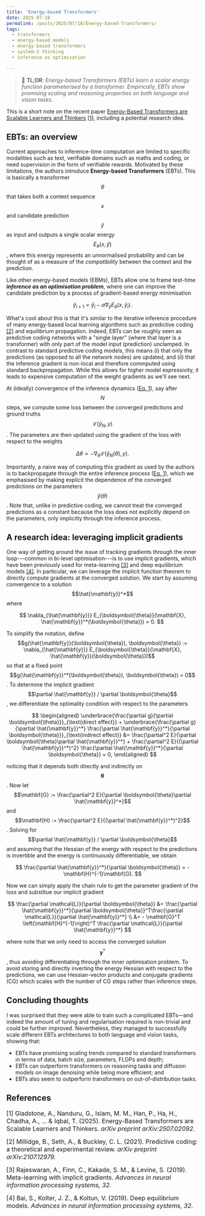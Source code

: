 ```yaml
---
title: 'Energy-based Transformers'
date: 2025-07-18
permalink: /posts/2025/07/18/Energy-based-Transformers/
tags:
  - transformers
  - energy-based models
  - energy-based transformers
  - system-2 thinking
  - inference as optimisation

---
```


>  📖 **TL;DR**: *Energy-based Transformers (EBTs) learn a scalar energy 
function parameterised by a transformer. Empirically, EBTs show promising 
scaling and reasoning properties on both language and vision tasks.*

This is a short note on the recent paper [Energy-Based Transformers are 
Scalable Learners and Thinkers](https://arxiv.org/abs/2507.02092) [[1]](#1), 
including a potential research idea. 


## EBTs: an overview
Current approaches to inference-time computation are limited to specific 
modalities such as text, verifiable domains such as maths and coding, or need
supervision in the form of verifiable rewards. Motivated by these limitations, 
the authors introduce **Energy-based Transformers** (EBTs). This is basically a 
transformer $$\theta$$ that takes both a context sequence $$x$$ and candidate 
prediction $$\hat{y}$$ as input and outputs a single scalar energy 
$$E_\theta(x, \hat{y})$$, where this energy represents an unnormalised 
probability and can be thought of as a measure of the *compatibility* between 
the context and the prediction. 
<a name="eq1"></a>

Like other energy-based models (EBMs), EBTs allow one to frame test-time 
***inference as an optimisation problem***, where one can improve the candidate 
prediction by a process of gradient-based energy minimisation

$$
\hat{y}_{i+1} = \hat{y}_i - \alpha \nabla_{\hat{y}} E_\theta(x, \hat{y}_i).
$$

What's cool about this is that it's similar to the iterative inference procedure 
of many energy-based local learning algorithms such as predictive coding [[2]](#2) 
and equilibrium propagation. Indeed, EBTs can be roughly seen as predictive 
coding networks with a "single  layer" (where that layer is a transformer) with 
only part of the model input (prediction) unclamped. In contrast to standard 
predictive coding models, this means (i) that only the predictions (as 
opposed to all the network nodes) are updated, and (ii) that the inference 
gradient is non-local and therefore commputed using standard backpropagation. 
While this allows for higher model expressivity, it leads to expensive 
computation of the weight gradients as we'll see next.

At (ideally) convergence of the inference dynamics ([Eq. 1](#eq1)), say after 
$$N$$ steps, we compute some loss between the converged predictions and ground 
truths $$\mathcal{L}(\hat{y}_N, y)$$. The parameters are then updated using the 
gradient of the loss with respect to the weights

$$
\Delta \theta \propto - \nabla_\theta \mathcal{L}(\hat{y}_N(\theta), y).
$$

Importantly, a naive way of computing this gradient as used by the authors is to backpropagate through the entire inference process ([Eq. 1](#eq1)), which we 
emphasised by making explicit the dependence of the converged predictions on the 
parameters $$\hat{y}(\theta)$$. Note that, unlike in predictive coding, we 
cannot treat the converged predictions as a constant because the loss does not 
explicitly depend on the parameters, only implicitly through the inference 
process.


## A research idea: leveraging implicit gradients
One way of getting around the issue of tracking gradients through the inner 
loop---common in bi-level optimisation---is to use implicit gradients, which 
have been previously used for meta-learning [[3]](#3) and deep equilibrium 
models [[4]](#4). In particular, we can leverage the implicit function theorem 
to directly compute gradients at the converged solution. We start by assuming 
convergence to a solution $$\hat{\mathbf{y}}^*$$ where

$$
\nabla_{\hat{\mathbf{y}}} E_{\boldsymbol{\theta}}(\mathbf{X}, \hat{\mathbf{y}}^*(\boldsymbol{\theta})) = 0.
$$

To simplify the notation, define $$g(\hat{\mathbf{y}}(\boldsymbol{\theta}), \boldsymbol{\theta}) := \nabla_{\hat{\mathbf{y}}} E_{\boldsymbol{\theta}}(\mathbf{X}, \hat{\mathbf{y}}(\boldsymbol{\theta}))$$ 
so that at a fixed point $$g(\hat{\mathbf{y}}^*(\boldsymbol{\theta}), \boldsymbol{\theta}) = 0$$. 
To determine the implicit gradient $$\partial \hat{\mathbf{y}} / \partial \boldsymbol{\theta}$$, 
we differentiate the optimality condition with respect to the parameters

$$
\begin{aligned}
\underbrace{\frac{\partial g}{\partial \boldsymbol{\theta}}}_{\text{direct effect}} + \underbrace{\frac{\partial g}{\partial \hat{\mathbf{y}}^*} \frac{\partial \hat{\mathbf{y}}^*}{\partial \boldsymbol{\theta}}}_{\text{indirect effect}}
&= \frac{\partial^2 E}{\partial \boldsymbol{\theta}\partial \hat{\mathbf{y}}^*} + \frac{\partial^2 E}{(\partial \hat{\mathbf{y}}^*)^2} \frac{\partial \hat{\mathbf{y}}^*}{\partial \boldsymbol{\theta}} = 0,
\end{aligned}
$$

noticing that it depends both directly and indirectly on $$\boldsymbol{\theta}$$. 
Now let $$\mathbf{G} := \frac{\partial^2 E}{\partial \boldsymbol{\theta}\partial \hat{\mathbf{y}}^*}$$ 
and $$\mathbf{H} := \frac{\partial^2 E}{(\partial \hat{\mathbf{y}}^*)^2}$$. 
Solving for $$\partial \hat{\mathbf{y}} / \partial \boldsymbol{\theta}$$ and 
assuming that the Hessian of the energy with respect to the predictions is 
invertible and the energy is continuously differentiable, we obtain

$$
\frac{\partial \hat{\mathbf{y}}^*}{\partial \boldsymbol{\theta}} = - \mathbf{H}^{-1}\mathbf{G}.
$$

Now we can simply apply the chain rule to get the parameter gradient of the loss 
and substitue our implicit gradient

$$
\frac{\partial \mathcal{L}}{\partial \boldsymbol{\theta}} &= \frac{\partial \hat{\mathbf{y}}^*}{\partial \boldsymbol{\theta}}^T\frac{\partial \mathcal{L}}{\partial \hat{\mathbf{y}}^*} \\ 
&= - \mathbf{G}^T \left(\mathbf{H}^{-1}\right)^T \frac{\partial \mathcal{L}}{\partial \hat{\mathbf{y}}^*}
$$

where note that we only need to access the converged solution $$\mathbf{y}^*$$, 
thus avoiding differentiating through the inner optimisation problem. To avoid 
storing and directly inverting the energy Hessian with respect to the 
predictions, we can use Hessian-vector products and conjugate gradients (CG) 
which scales with the number of CG steps rather than inference steps.


## Concluding thoughts 
I was surprised that they were able to train such a complicated EBTs—and indeed 
the amount of tuning and regularisation required is non-trivial and could be 
further improved. Nevertheless, they managed to successfully scale 
different EBTs architectures to both language and vision tasks, showing that: 
* EBTs have promising scaling trends compared to standard transformers in terms 
of data, batch size, parameters, FLOPs and depth;
* EBTs can outperform transformers on reasoning tasks and diffusion models on 
image denoising while being more efficient; and
* EBTs also seem to outperform transformers on out-of-distribution tasks.


## References

<p> <font size="3"> <a id="1">[1]</a> 
Gladstone, A., Nanduru, G., Islam, M. M., Han, P., Ha, H., Chadha, A., ... & Iqbal, T. (2025). Energy-Based Transformers are Scalable Learners and Thinkers. <i>arXiv preprint arXiv:2507.02092.</i> </font> </p>

<p> <font size="3"> <a id="2">[2]</a> 
Millidge, B., Seth, A., & Buckley, C. L. (2021). Predictive coding: a theoretical and experimental review. <i>arXiv preprint arXiv:2107.12979.</i> </font> </p>

<p> <font size="3"> <a id="3">[3]</a> 
Rajeswaran, A., Finn, C., Kakade, S. M., & Levine, S. (2019). Meta-learning with implicit gradients. <i>Advances in neural information processing systems, 32.</i> </font> </p>

<p> <font size="3"> <a id="4">[4]</a> 
Bai, S., Kolter, J. Z., & Koltun, V. (2019). Deep equilibrium models. <i>Advances in neural information processing systems, 32.</i> </font> </p>
